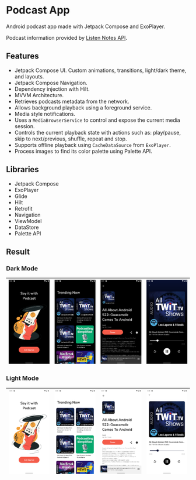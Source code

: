 # Podcast App

Android podcast app made with Jetpack Compose and ExoPlayer.

Podcast information provided by [Listen Notes API](https://www.listennotes.com/).

## Features

- Jetpack Compose UI. Custom animations, transitions, light/dark theme, and layouts.
- Jetpack Compose Navigation.
- Dependency injection with Hilt.
- MVVM Architecture.
- Retrieves podcasts metadata from the network.
- Allows background playback using a foreground service.
- Media style notifications.
- Uses a `MediaBrowserService` to control and expose the current media session.
- Controls the current playback state with actions such as: play/pause, skip to next/previous, shuffle, repeat and stop.
- Supports offline playback using `CacheDataSource` from `ExoPlayer`.
- Process images to find its color palette using Palette API.

## Libraries

- Jetpack Compose       
- ExoPlayer
- Glide
- Hilt
- Retrofit
- Navigation
- ViewModel
- DataStore
- Palette API

## Result

### Dark Mode
| ![welcome](demo/welcome_dark.png) | ![podcasts](demo/home_dark.png) |![detail](demo/detail_dark.png) |![player](demo/player_dark.png) |
|----------|:-------------:|:-------------:|:-------------:|

### Light Mode
| ![welcome](demo/welcome_light.png) | ![podcasts](demo/home_light.png) |![detail](demo/detail_light.png) |![player](demo/player_light.png) |
|----------|:-------------:|:-------------:|:-------------:|


